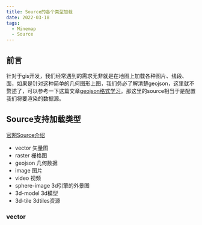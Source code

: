 ```yaml
---
title: Source的各个类型加载
date: 2022-03-18
tags:
  - Minemap
  - Source
---
```


## 前言
针对于gis开发，我们经常遇到的需求无非就是在地图上加载各种图片、线段、面，如果是针对这种简单的几何图形上图，我们务必了解清楚geojson，这里就不赘述了，可以参考一下这篇文章[geojson格式学习](https://www.jianshu.com/p/852d7ad081b3)。那这里的source相当于是配置我们将要渲染的数据源。

## Source支持加载类型
[官网Source介绍](http://minedata.cn/support/static/api/doc/js/v2.1.0/style-specification/index.html#/sources)
- vector 矢量图
- raster 栅格图
- geojson 几何数据
- image 图片
- video 视频
- sphere-image 3d引擎的外景图
- 3d-model 3d模型
- 3d-tile 3dtiles资源

### vector
